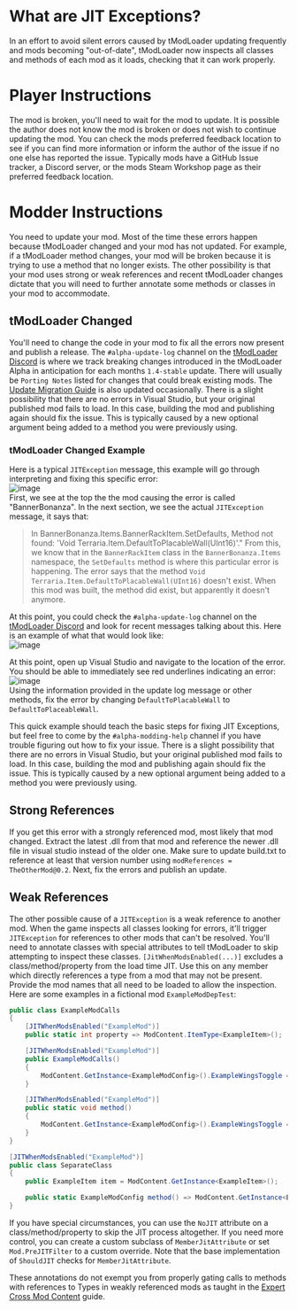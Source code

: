# What are JIT Exceptions?
In an effort to avoid silent errors caused by tModLoader updating frequently and mods becoming "out-of-date", tModLoader now inspects all classes and methods of each mod as it loads, checking that it can work properly. 

# Player Instructions
The mod is broken, you'll need to wait for the mod to update. It is possible the author does not know the mod is broken or does not wish to continue updating the mod. You can check the mods preferred feedback location to see if you can find more information or inform the author of the issue if no one else has reported the issue. Typically mods have a GitHub Issue tracker, a Discord server, or the mods Steam Workshop page as their preferred feedback location.

# Modder Instructions
You need to update your mod. Most of the time these errors happen because tModLoader changed and your mod has not updated. For example, if a tModLoader method changes, your mod will be broken because it is trying to use a method that no longer exists. The other possibility is that your mod uses strong or weak references and recent tModLoader changes dictate that you will need to further annotate some methods or classes in your mod to accommodate.

## tModLoader Changed
You'll need to change the code in your mod to fix all the errors now present and publish a release. The `#alpha-update-log` channel on the [tModLoader Discord](https://tmodloader.net/discord) is where we track breaking changes introduced in the tModLoader Alpha in anticipation for each months `1.4-stable` update. There will usually be `Porting Notes` listed for changes that could break existing mods. The [Update Migration Guide](https://github.com/tModLoader/tModLoader/wiki/Update-Migration-Guide) is also updated occasionally. There is a slight possibility that there are no errors in Visual Studio, but your original published mod fails to load. In this case, building the mod and publishing again should fix the issue. This is typically caused by a new optional argument being added to a method you were previously using.

### tModLoader Changed Example
Here is a typical `JITException` message, this example will go through interpreting and fixing this specific error:    
![image](https://user-images.githubusercontent.com/4522492/168198434-efe69dc0-91f0-4de3-98e2-9c1a464c06f4.png)    
First, we see at the top the the mod causing the error is called "BannerBonanza". In the next section, we see the actual `JITException` message, it says that:
> In BannerBonanza.Items.BannerRackItem.SetDefaults, Method not found: 'Void Terraria.Item.DefaultToPlacableWall(UInt16)'." 
From this, we know that in the `BannerRackItem` class in the `BannerBonanza.Items` namespace, the `SetDefaults` method is where this particular error is happening. The error says that the method `Void Terraria.Item.DefaultToPlacableWall(UInt16)` doesn't exist. When this mod was built, the method did exist, but apparently it doesn't anymore. 

At this point, you could check the `#alpha-update-log` channel on the [tModLoader Discord](https://tmodloader.net/discord) and look for recent messages talking about this. Here is an example of what that would look like:    
![image](https://user-images.githubusercontent.com/4522492/168201319-507a5301-6eea-4073-8b36-bf7e15888965.png)    

At this point, open up Visual Studio and navigate to the location of the error. You should be able to immediately see red underlines indicating an error:    
![image](https://user-images.githubusercontent.com/4522492/168201563-48c70e41-95f2-4161-92ef-4b421faa3e6e.png)    
Using the information provided in the update log message or other methods, fix the error by changing `DefaultToPlacableWall` to `DefaultToPlaceableWall`.

This quick example should teach the basic steps for fixing JIT Exceptions, but feel free to come by the `#alpha-modding-help` channel if you have trouble figuring out how to fix your issue. There is a slight possibility that there are no errors in Visual Studio, but your original published mod fails to load. In this case, building the mod and publishing again should fix the issue. This is typically caused by a new optional argument being added to a method you were previously using.

## Strong References
If you get this error with a strongly referenced mod, most likely that mod changed. Extract the latest .dll from that mod and reference the newer .dll file in visual studio instead of the older one. Make sure to update build.txt to reference at least that version number using `modReferences = TheOtherMod@0.2`. Next, fix the errors and publish an update.

## Weak References
The other possible cause of a `JITException` is a weak reference to another mod. When the game inspects all classes looking for errors, it'll trigger `JITException` for references to other mods that can't be resolved. You'll need to annotate classes with special attributes to tell tModLoader to skip attempting to inspect these classes. `[JitWhenModsEnabled(...)]` excludes a class/method/property from the load time JIT. Use this on any member which directly references a type from a mod that may not be present. Provide the mod names that all need to be loaded to allow the inspection. Here are some examples in a fictional mod `ExampleModDepTest`:    
```cs
public class ExampleModCalls
{
    [JITWhenModsEnabled("ExampleMod")]
    public static int property => ModContent.ItemType<ExampleItem>();

    [JITWhenModsEnabled("ExampleMod")]
    public ExampleModCalls()
    {
        ModContent.GetInstance<ExampleModConfig>().ExampleWingsToggle = true;
    }

    [JITWhenModsEnabled("ExampleMod")]
    public static void method()
    {
        ModContent.GetInstance<ExampleModConfig>().ExampleWingsToggle = true;
    }
}

[JITWhenModsEnabled("ExampleMod")]
public class SeparateClass
{
    public ExampleItem item = ModContent.GetInstance<ExampleItem>();

    public static ExampleModConfig method() => ModContent.GetInstance<ExampleModConfig>();
}
```

If you have special circumstances, you can use the `NoJIT` attribute on a class/method/property to skip the JIT process altogether. If you need more control, you can create a custom subclass of `MemberJitAttribute` or set `Mod.PreJITFilter` to a custom override. Note that the base implementation of `ShouldJIT` checks for `MemberJitAttribute`.

These annotations do not exempt you from properly gating calls to methods with references to Types in weakly referenced mods as taught in the [Expert Cross Mod Content](https://github.com/tModLoader/tModLoader/wiki/Expert-Cross-Mod-Content#weak-references-aka-weakreferences-expert) guide.
